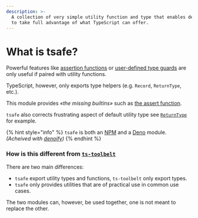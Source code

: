 ```yaml
---
description: >-
  A collection of very simple utility function and type that enables developers
  to take full advantage of what TypeScript can offer.
---
```


# What is tsafe?

Powerful features like [assertion functions](https://www.typescriptlang.org/docs/handbook/release-notes/typescript-3-7.html#assertion-functions) or [user-defined type guards](https://www.typescriptlang.org/docs/handbook/advanced-types.html#user-defined-type-guards) are only useful if paired with utility functions. 

TypeScript, however, only exports type helpers \(e.g. `Record`, `ReturnType`, etc.\). 

This module provides _«the missing builtins»_ such as [the assert function](assert.md).

`tsafe` also corrects frustrating aspect of default utility type see [`ReturnType`](returntype.md) for example.

{% hint style="info" %}
`tsafe` is both an [NPM](https://www.npmjs.com/package/tsafe) and a [Deno](https://deno.land/x/tsafe) module. _\(Acheived with_ [_denoify_](https://denoify.land)_\)_
{% endhint %}

### How is this different from [`ts-toolbelt`](https://github.com/millsp/ts-toolbelt)

There are two main differences:

* `tsafe` export utility types and functions, `ts-toolbelt` only export types.
* `tsafe` only provides utilities that are of practical use in common use cases. 

The two modules can, however, be used together, one is not meant to replace the other. 

